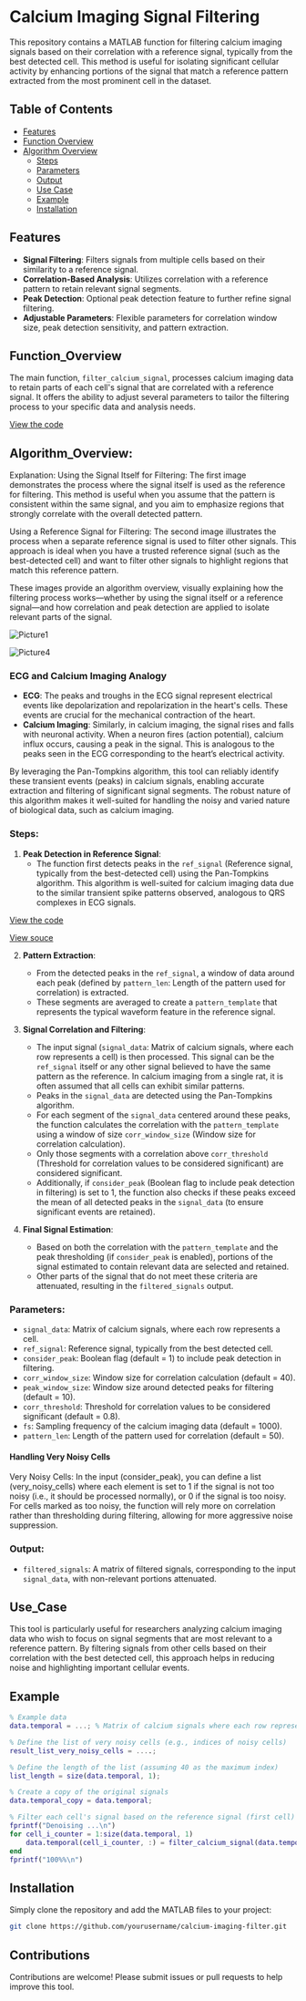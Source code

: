 # Calcium Imaging Signal Filtering

This repository contains a MATLAB function for filtering calcium imaging signals based on their correlation with a reference signal, typically from the best detected cell. This method is useful for isolating significant cellular activity by enhancing portions of the signal that match a reference pattern extracted from the most prominent cell in the dataset.

## Table of Contents

- [Features](#Features)
- [Function Overview](#Function_Overview)
- [Algorithm Overview](#Algorithm_Overview)
  - [Steps](#Steps)
  - [Parameters](#Parameters)
  - [Output](#Output)
  - [Use Case](#Use_Case)
  - [Example](#Example)
  - [Installation](#Installation)

## Features
- **Signal Filtering**: Filters signals from multiple cells based on their similarity to a reference signal.
- **Correlation-Based Analysis**: Utilizes correlation with a reference pattern to retain relevant signal segments.
- **Peak Detection**: Optional peak detection feature to further refine signal filtering.
- **Adjustable Parameters**: Flexible parameters for correlation window size, peak detection sensitivity, and pattern extraction.

## Function_Overview
The main function, `filter_calcium_signal`, processes calcium imaging data to retain parts of each cell's signal that are correlated with a reference signal. It offers the ability to adjust several parameters to tailor the filtering process to your specific data and analysis needs.

[View the code](https://github.com/AmirAli-Kalbasi/Calcium-Imaging-Signal-Filtering/blob/main/filter_calcium_signal.m)

## Algorithm_Overview:
Explanation:
Using the Signal Itself for Filtering: The first image demonstrates the process where the signal itself is used as the reference for filtering. This method is useful when you assume that the pattern is consistent within the same signal, and you aim to emphasize regions that strongly correlate with the overall detected pattern.

Using a Reference Signal for Filtering: The second image illustrates the process when a separate reference signal is used to filter other signals. This approach is ideal when you have a trusted reference signal (such as the best-detected cell) and want to filter other signals to highlight regions that match this reference pattern.

These images provide an algorithm overview, visually explaining how the filtering process works—whether by using the signal itself or a reference signal—and how correlation and peak detection are applied to isolate relevant parts of the signal.

![Picture1](https://github.com/user-attachments/assets/b93e2a03-3a0e-41e8-a91e-c6cad44fafc6)


![Picture4](https://github.com/user-attachments/assets/49eef8d2-332a-415b-b354-488e150076f1)

### ECG and Calcium Imaging Analogy
- **ECG**: The peaks and troughs in the ECG signal represent electrical events like depolarization and repolarization in the heart's cells. These events are crucial for the mechanical contraction of the heart.
- **Calcium Imaging**: Similarly, in calcium imaging, the signal rises and falls with neuronal activity. When a neuron fires (action potential), calcium influx occurs, causing a peak in the signal. This is analogous to the peaks seen in the ECG corresponding to the heart’s electrical activity.

By leveraging the Pan-Tompkins algorithm, this tool can reliably identify these transient events (peaks) in calcium signals, enabling accurate extraction and filtering of significant signal segments. The robust nature of this algorithm makes it well-suited for handling the noisy and varied nature of biological data, such as calcium imaging.

### Steps:
1. **Peak Detection in Reference Signal**:
   - The function first detects peaks in the `ref_signal` (Reference signal, typically from the best-detected cell) using the Pan-Tompkins algorithm. This algorithm is well-suited for calcium imaging data due to the similar transient spike patterns observed, analogous to QRS complexes in ECG signals.

[View the code](https://github.com/AmirAli-Kalbasi/Calcium-Imaging-Signal-Filtering/blob/main/pan_tompkin.m)

[View souce](https://www.researchgate.net/publication/313673153_Matlab_Implementation_of_Pan_Tompkins_ECG_QRS_detector)

2. **Pattern Extraction**:
   - From the detected peaks in the `ref_signal`, a window of data around each peak (defined by `pattern_len`: Length of the pattern used for correlation) is extracted.
   - These segments are averaged to create a `pattern_template` that represents the typical waveform feature in the reference signal.

3. **Signal Correlation and Filtering**:
   - The input signal (`signal_data`: Matrix of calcium signals, where each row represents a cell) is then processed. This signal can be the `ref_signal` itself or any other signal believed to have the same pattern as the reference. In calcium imaging from a single rat, it is often assumed that all cells can exhibit similar patterns.
   - Peaks in the `signal_data` are detected using the Pan-Tompkins algorithm.
   - For each segment of the `signal_data` centered around these peaks, the function calculates the correlation with the `pattern_template` using a window of size `corr_window_size` (Window size for correlation calculation).
   - Only those segments with a correlation above `corr_threshold` (Threshold for correlation values to be considered significant) are considered significant.
   - Additionally, if `consider_peak` (Boolean flag to include peak detection in filtering) is set to 1, the function also checks if these peaks exceed the mean of all detected peaks in the `signal_data` (to ensure significant events are retained).

4. **Final Signal Estimation**:
   - Based on both the correlation with the `pattern_template` and the peak thresholding (if `consider_peak` is enabled), portions of the signal estimated to contain relevant data are selected and retained.
   - Other parts of the signal that do not meet these criteria are attenuated, resulting in the `filtered_signals` output.

### Parameters:
- `signal_data`: Matrix of calcium signals, where each row represents a cell.
- `ref_signal`: Reference signal, typically from the best detected cell.
- `consider_peak`: Boolean flag (default = 1) to include peak detection in filtering.
- `corr_window_size`: Window size for correlation calculation (default = 40).
- `peak_window_size`: Window size around detected peaks for filtering (default = 10).
- `corr_threshold`: Threshold for correlation values to be considered significant (default = 0.8).
- `fs`: Sampling frequency of the calcium imaging data (default = 1000).
- `pattern_len`: Length of the pattern used for correlation (default = 50).

#### Handling Very Noisy Cells
Very Noisy Cells: In the input (consider_peak), you can define a list (very_noisy_cells) where each element is set to 1 if the signal is not too noisy (i.e., it should be processed normally), or 0 if the signal is too noisy. For cells marked as too noisy, the function will rely more on correlation rather than thresholding during filtering, allowing for more aggressive noise suppression.

### Output:
- `filtered_signals`: A matrix of filtered signals, corresponding to the input `signal_data`, with non-relevant portions attenuated.

## Use_Case
This tool is particularly useful for researchers analyzing calcium imaging data who wish to focus on signal segments that are most relevant to a reference pattern. By filtering signals from other cells based on their correlation with the best detected cell, this approach helps in reducing noise and highlighting important cellular events.

## Example
```matlab
% Example data
data.temporal = ...; % Matrix of calcium signals where each row represents a cell

% Define the list of very noisy cells (e.g., indices of noisy cells)
result_list_very_noisy_cells = ....;

% Define the length of the list (assuming 40 as the maximum index)
list_length = size(data.temporal, 1);

% Create a copy of the original signals
data.temporal_copy = data.temporal;

% Filter each cell's signal based on the reference signal (first cell)
fprintf("Denoising ...\n")
for cell_i_counter = 1:size(data.temporal, 1)
    data.temporal(cell_i_counter, :) = filter_calcium_signal(data.temporal(cell_i_counter, :), data.temporal(1, :), result_list_very_noisy_cells(cell_i_counter));
end
fprintf("100%%\n")
```

## Installation
Simply clone the repository and add the MATLAB files to your project:

```bash
git clone https://github.com/yourusername/calcium-imaging-filter.git
```

## Contributions
Contributions are welcome! Please submit issues or pull requests to help improve this tool.
